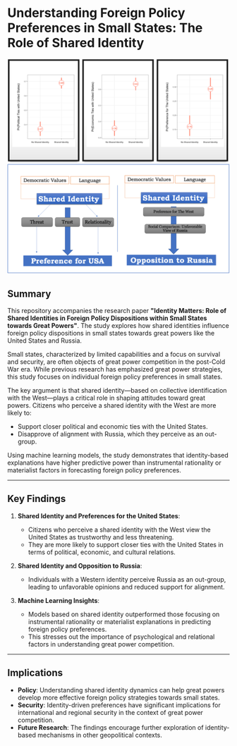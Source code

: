 # Understanding Foreign Policy Preferences in Small States: The Role of Shared Identity

![Probability Graph Banner](image.png)
![Theoretical Model Banner](image1.png)

## Summary

This repository accompanies the research paper **"Identity Matters: Role of Shared Identities in Foreign Policy Dispositions within Small States towards Great Powers"**. The study explores how shared identities influence foreign policy dispositions in small states towards great powers like the United States and Russia. 

Small states, characterized by limited capabilities and a focus on survival and security, are often objects of great power competition in the post-Cold War era. While previous research has emphasized great power strategies, this study focuses on individual foreign policy preferences in small states.

The key argument is that shared identity—based on collective identification with the West—plays a critical role in shaping attitudes toward great powers. Citizens who perceive a shared identity with the West are more likely to:

- Support closer political and economic ties with the United States.
- Disapprove of alignment with Russia, which they perceive as an out-group.

Using machine learning models, the study demonstrates that identity-based explanations have higher predictive power than instrumental rationality or materialist factors in forecasting foreign policy preferences.

---

## Key Findings

1. **Shared Identity and Preferences for the United States**:
   - Citizens who perceive a shared identity with the West view the United States as trustworthy and less threatening.
   - They are more likely to support closer ties with the United States in terms of political, economic, and cultural relations.

2. **Shared Identity and Opposition to Russia**:
   - Individuals with a Western identity perceive Russia as an out-group, leading to unfavorable opinions and reduced support for alignment.

3. **Machine Learning Insights**:
   - Models based on shared identity outperformed those focusing on instrumental rationality or materialist explanations in predicting foreign policy preferences.
   - This stresses out the importance of psychological and relational factors in understanding great power competition.

---

## Implications

- **Policy**: Understanding shared identity dynamics can help great powers develop more effective foreign policy strategies towards small states.
- **Security**: Identity-driven preferences have significant implications for international and regional security in the context of great power competition.
- **Future Research**: The findings encourage further exploration of identity-based mechanisms in other geopolitical contexts.
